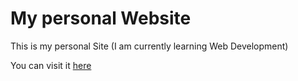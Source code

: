# My personal Website
This is my personal Site (I am currently learning Web Development)

You can visit it [here](https://iammaulik.github.io)
